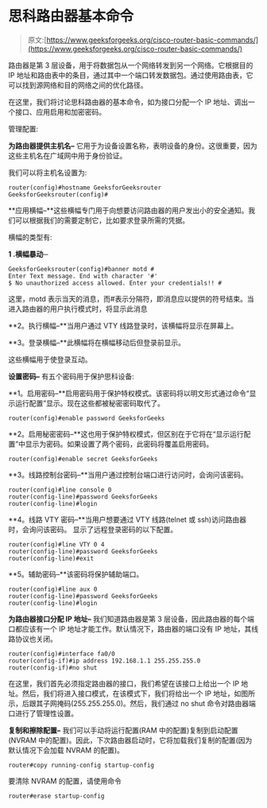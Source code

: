 # 思科路由器基本命令

> 原文:[https://www.geeksforgeeks.org/cisco-router-basic-commands/](https://www.geeksforgeeks.org/cisco-router-basic-commands/)

路由器是第 3 层设备，用于将数据包从一个网络转发到另一个网络。它根据目的 IP 地址和路由表中的条目，通过其中一个端口转发数据包。通过使用路由表，它可以找到源网络和目的网络之间的优化路径。

在这里，我们将讨论思科路由器的基本命令，如为接口分配一个 IP 地址、调出一个接口、应用启用和加密密码。

管理配置:

**为路由器提供主机名–**
它用于为设备设置名称，表明设备的身份。这很重要，因为这些主机名在广域网中用于身份验证。

我们可以将主机名设置为:

```
router(config)#hostname GeeksforGeeksrouter
GeeksforGeeksrouter(config)#
```

**应用横幅–**这些横幅专门用于向想要访问路由器的用户发出小的安全通知。我们可以根据我们的需要定制它，比如要求登录所需的凭据。

横幅的类型有:

**1 .横幅暴动─**

```
GeeksforGeeksrouter(config)#banner motd #
Enter Text message. End with character '#'
$ No unauthorized access allowed. Enter your credentials!! #
```

这里，motd 表示当天的消息，而#表示分隔符，即消息应以提供的符号结束。当进入路由器的用户执行模式时，将显示此消息

**2。执行横幅–**当用户通过 VTY 线路登录时，该横幅将显示在屏幕上。

**3。登录横幅–**此横幅将在横幅移动后但登录前显示。

这些横幅用于使登录互动。

**设置密码–**
有五个密码用于保护思科设备:

**1。启用密码–**启用密码用于保护特权模式。该密码将以明文形式通过命令“显示运行配置”显示。现在这些都被秘密密码取代了。

```
router(config)#enable password GeeksforGeeks 
```

**2。启用秘密密码–**这也用于保护特权模式，但区别在于它将在“显示运行配置”中显示为密码。如果设置了两个密码，此密码将覆盖启用密码。

```
router(config)#enable secret GeeksforGeeks 
```

**3。线路控制台密码–**当用户通过控制台端口进行访问时，会询问该密码。

```
router(config)#line console 0
router(config-line)#password GeeksforGeeks 
router(config-line)#login
```

**4。线路 VTY 密码–**当用户想要通过 VTY 线路(telnet 或 ssh)访问路由器时，会询问该密码。
显示了远程登录密码的以下配置。

```
router(config)#line VTY 0 4
router(config-line)#password GeeksforGeeks 
router(config-line)#exit
```

**5。辅助密码–**该密码将保护辅助端口。

```
router(config)#line aux 0
router(config-line)#password GeeksforGeeks 
router(config-line)#login
```

**为路由器接口分配 IP 地址–**
我们知道路由器是第 3 层设备，因此路由器的每个端口都应该有一个 IP 地址才能工作。默认情况下，路由器的端口没有 IP 地址，其线路协议也关闭。

```
router(config)#interface fa0/0
router(config-if)#ip address 192.168.1.1 255.255.255.0
router(config-if)#no shut
```

在这里，我们首先必须指定路由器的接口，我们希望在该接口上给出一个 IP 地址。然后，我们将进入接口模式，在该模式下，我们将给出一个 IP 地址，如图所示，后跟其子网掩码(255.255.255.0)。然后，我们通过 no shut 命令对路由器端口进行了管理性设置。

**复制和擦除配置–**
我们可以手动将运行配置(RAM 中的配置)复制到启动配置(NVRAM 中的配置)。因此，下次路由器启动时，它将加载我们复制的配置(因为默认情况下会加载 NVRAM 的配置)。

```
router#copy running-config startup-config
```

要清除 NVRAM 的配置，请使用命令

```
router#erase startup-config
```
